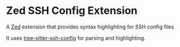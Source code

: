 # Zed SSH Config Extension

A [Zed](https://zed.dev) extension that provides syntax highlighting for SSH config files

It uses [tree-sitter-ssh-config](https://github.com/tree-sitter-grammars/tree-sitter-ssh-config) for parsing and highlighting.

